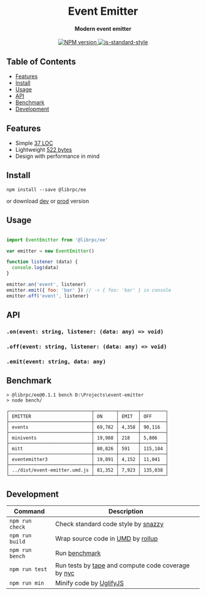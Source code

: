 <h1 align="center">Event Emitter</h1>
<h4 align="center">Modern event emitter</h4>
<p align="center">
  <a href="https://www.npmjs.com/package/@librpc/ee" target="_blank">
      <img src="https://img.shields.io/npm/v/@librpc/ee.svg" alt="NPM version" target="_blank"></img>
   </a>
  <a href="https://github.com/feross/standard" target="_blank">
    <img src="https://img.shields.io/badge/code%20style-standard-brightgreen.svg?style=flat" alt="js-standard-style"/>
  </a>
</p>

## Table of Contents

- [Features](#features)
- [Install](#install)
- [Usage](#usage)
- [API](#api)
- [Benchmark](#benchmark)
- [Development](#development)

## Features

- Simple [37 LOC](https://github.com/librpc/event-emitter/blob/master/dist/event-emitter.js#L37)
- Lightweight [522 bytes](https://github.com/librpc/event-emitter/blob/master/dist/event-emitter.min.js)
- Design with performance in mind

## Install

```
npm install --save @librpc/ee
```

or download [dev](https://unpkg.com/@librpc/ee/dist/event-emitter.umd.js) or [prod](https://unpkg.com/@librpc/ee/dist/event-emitter.min.js) version

## Usage

```js

import EventEmitter from '@librpc/ee'

var emitter = new EventEmitter()

function listener (data) {
  console.log(data)
}

emitter.on('event', listener)
emitter.emit({ foo: 'bar' }) // -> { foo: 'bar' } in console
emitter.off('event', listener)
```


## API

### `.on(event: string, listener: (data: any) => void)`

### `.off(event: string, listener: (data: any) => void)`

### `.emit(event: string, data: any)`

## Benchmark

```
> @librpc/ee@0.1.1 bench D:\Projects\event-emitter
> node bench/

┌──────────────────────────────┬────────┬───────┬─────────┐
│ EMITTER                      │ ON     │ EMIT  │ OFF     │
├──────────────────────────────┼────────┼───────┼─────────┤
│ events                       │ 69,782 │ 4,358 │ 90,116  │
├──────────────────────────────┼────────┼───────┼─────────┤
│ minivents                    │ 19,988 │ 218   │ 5,806   │
├──────────────────────────────┼────────┼───────┼─────────┤
│ mitt                         │ 80,826 │ 591   │ 115,184 │
├──────────────────────────────┼────────┼───────┼─────────┤
│ eventemitter3                │ 19,891 │ 4,152 │ 11,041  │
├──────────────────────────────┼────────┼───────┼─────────┤
│ ../dist/event-emitter.umd.js │ 81,352 │ 7,923 │ 135,038 │
└──────────────────────────────┴────────┴───────┴─────────┘
```

## Development

Command | Description
--------| -----------
`npm run check` | Check standard code style by [snazzy](https://www.npmjs.com/package/snazzy)
`npm run build` | Wrap source code in [UMD](https://github.com/umdjs/umd) by [rollup](https://github.com/rollup/rollup)
`npm run bench` | Run [benchmark](http://benchmarkjs.com/)
`npm run test` | Run tests by [tape](https://github.com/substack/tape) and compute code coverage by [nyc](https://github.com/bcoe/nyc)
`npm run min` | Minify code by [UglifyJS](https://github.com/mishoo/UglifyJS2)
